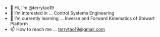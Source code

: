 - 👋 Hi, I’m @terrytao19
- 👀 I’m interested in ... Control Systems Engineering
- 🌱 I’m currently learning ... Inverse and Forward Kinematics of Stewart Platform
- 📫 How to reach me ... terrytao19@gmail.com

<!---
terrytao19/terrytao19 is a ✨ special ✨ repository because its `README.md` (this file) appears on your GitHub profile.
You can click the Preview link to take a look at your changes.
--->
